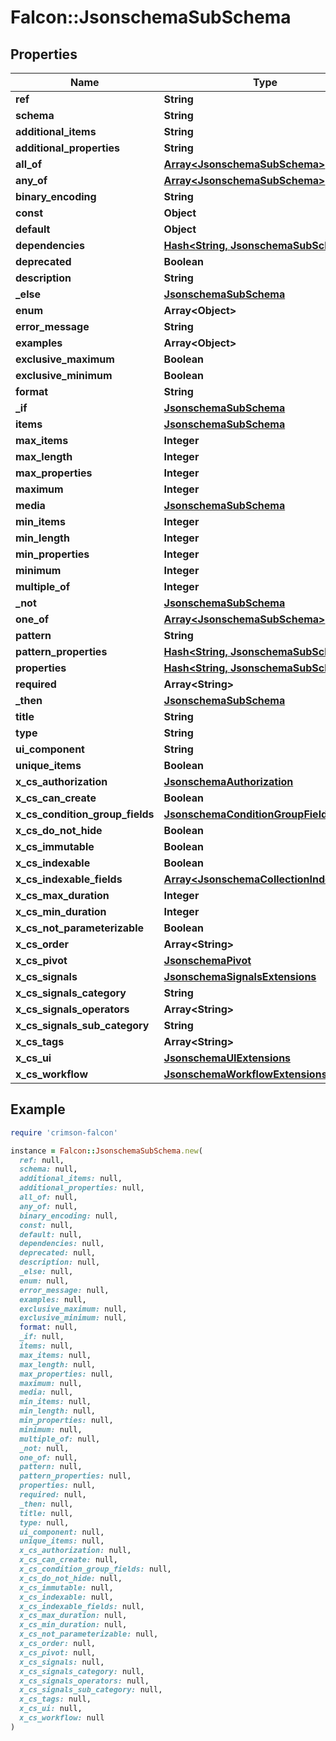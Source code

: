 # Falcon::JsonschemaSubSchema

## Properties

| Name | Type | Description | Notes |
| ---- | ---- | ----------- | ----- |
| **ref** | **String** |  | [optional] |
| **schema** | **String** |  | [optional] |
| **additional_items** | **String** |  | [optional] |
| **additional_properties** | **String** |  | [optional] |
| **all_of** | [**Array&lt;JsonschemaSubSchema&gt;**](JsonschemaSubSchema.md) |  | [optional] |
| **any_of** | [**Array&lt;JsonschemaSubSchema&gt;**](JsonschemaSubSchema.md) |  | [optional] |
| **binary_encoding** | **String** |  | [optional] |
| **const** | **Object** |  | [optional] |
| **default** | **Object** |  | [optional] |
| **dependencies** | [**Hash&lt;String, JsonschemaSubSchema&gt;**](JsonschemaSubSchema.md) |  | [optional] |
| **deprecated** | **Boolean** |  | [optional] |
| **description** | **String** |  | [optional] |
| **_else** | [**JsonschemaSubSchema**](JsonschemaSubSchema.md) |  | [optional] |
| **enum** | **Array&lt;Object&gt;** |  | [optional] |
| **error_message** | **String** |  | [optional] |
| **examples** | **Array&lt;Object&gt;** |  | [optional] |
| **exclusive_maximum** | **Boolean** |  | [optional] |
| **exclusive_minimum** | **Boolean** |  | [optional] |
| **format** | **String** |  | [optional] |
| **_if** | [**JsonschemaSubSchema**](JsonschemaSubSchema.md) |  | [optional] |
| **items** | [**JsonschemaSubSchema**](JsonschemaSubSchema.md) |  | [optional] |
| **max_items** | **Integer** |  | [optional] |
| **max_length** | **Integer** |  | [optional] |
| **max_properties** | **Integer** |  | [optional] |
| **maximum** | **Integer** |  | [optional] |
| **media** | [**JsonschemaSubSchema**](JsonschemaSubSchema.md) |  | [optional] |
| **min_items** | **Integer** |  | [optional] |
| **min_length** | **Integer** |  | [optional] |
| **min_properties** | **Integer** |  | [optional] |
| **minimum** | **Integer** |  | [optional] |
| **multiple_of** | **Integer** |  | [optional] |
| **_not** | [**JsonschemaSubSchema**](JsonschemaSubSchema.md) |  | [optional] |
| **one_of** | [**Array&lt;JsonschemaSubSchema&gt;**](JsonschemaSubSchema.md) |  | [optional] |
| **pattern** | **String** |  | [optional] |
| **pattern_properties** | [**Hash&lt;String, JsonschemaSubSchema&gt;**](JsonschemaSubSchema.md) |  | [optional] |
| **properties** | [**Hash&lt;String, JsonschemaSubSchema&gt;**](JsonschemaSubSchema.md) |  | [optional] |
| **required** | **Array&lt;String&gt;** |  | [optional] |
| **_then** | [**JsonschemaSubSchema**](JsonschemaSubSchema.md) |  | [optional] |
| **title** | **String** |  | [optional] |
| **type** | **String** |  | [optional] |
| **ui_component** | **String** |  | [optional] |
| **unique_items** | **Boolean** |  | [optional] |
| **x_cs_authorization** | [**JsonschemaAuthorization**](JsonschemaAuthorization.md) |  | [optional] |
| **x_cs_can_create** | **Boolean** |  | [optional] |
| **x_cs_condition_group_fields** | [**JsonschemaConditionGroupFields**](JsonschemaConditionGroupFields.md) |  | [optional] |
| **x_cs_do_not_hide** | **Boolean** |  | [optional] |
| **x_cs_immutable** | **Boolean** |  | [optional] |
| **x_cs_indexable** | **Boolean** |  | [optional] |
| **x_cs_indexable_fields** | [**Array&lt;JsonschemaCollectionIndexField&gt;**](JsonschemaCollectionIndexField.md) |  | [optional] |
| **x_cs_max_duration** | **Integer** |  | [optional] |
| **x_cs_min_duration** | **Integer** |  | [optional] |
| **x_cs_not_parameterizable** | **Boolean** |  | [optional] |
| **x_cs_order** | **Array&lt;String&gt;** |  | [optional] |
| **x_cs_pivot** | [**JsonschemaPivot**](JsonschemaPivot.md) |  | [optional] |
| **x_cs_signals** | [**JsonschemaSignalsExtensions**](JsonschemaSignalsExtensions.md) |  | [optional] |
| **x_cs_signals_category** | **String** |  | [optional] |
| **x_cs_signals_operators** | **Array&lt;String&gt;** |  | [optional] |
| **x_cs_signals_sub_category** | **String** |  | [optional] |
| **x_cs_tags** | **Array&lt;String&gt;** |  | [optional] |
| **x_cs_ui** | [**JsonschemaUIExtensions**](JsonschemaUIExtensions.md) |  | [optional] |
| **x_cs_workflow** | [**JsonschemaWorkflowExtensions**](JsonschemaWorkflowExtensions.md) |  | [optional] |

## Example

```ruby
require 'crimson-falcon'

instance = Falcon::JsonschemaSubSchema.new(
  ref: null,
  schema: null,
  additional_items: null,
  additional_properties: null,
  all_of: null,
  any_of: null,
  binary_encoding: null,
  const: null,
  default: null,
  dependencies: null,
  deprecated: null,
  description: null,
  _else: null,
  enum: null,
  error_message: null,
  examples: null,
  exclusive_maximum: null,
  exclusive_minimum: null,
  format: null,
  _if: null,
  items: null,
  max_items: null,
  max_length: null,
  max_properties: null,
  maximum: null,
  media: null,
  min_items: null,
  min_length: null,
  min_properties: null,
  minimum: null,
  multiple_of: null,
  _not: null,
  one_of: null,
  pattern: null,
  pattern_properties: null,
  properties: null,
  required: null,
  _then: null,
  title: null,
  type: null,
  ui_component: null,
  unique_items: null,
  x_cs_authorization: null,
  x_cs_can_create: null,
  x_cs_condition_group_fields: null,
  x_cs_do_not_hide: null,
  x_cs_immutable: null,
  x_cs_indexable: null,
  x_cs_indexable_fields: null,
  x_cs_max_duration: null,
  x_cs_min_duration: null,
  x_cs_not_parameterizable: null,
  x_cs_order: null,
  x_cs_pivot: null,
  x_cs_signals: null,
  x_cs_signals_category: null,
  x_cs_signals_operators: null,
  x_cs_signals_sub_category: null,
  x_cs_tags: null,
  x_cs_ui: null,
  x_cs_workflow: null
)
```

